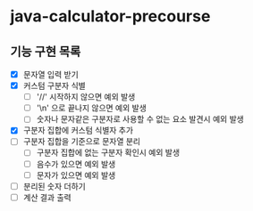 # java-calculator-precourse

## 기능 구현 목록
- [x] 문자열 입력 받기
- [x] 커스텀 구분자 식별
  - [ ] '//' 시작하지 않으면 예외 발생
  - [ ] '\n' 으로 끝나지 않으면 예외 발생
  - [ ] 숫자나 문자같은 구분자로 사용할 수 없는 요소 발견시 예외 발생
- [x] 구분자 집합에 커스텀 식별자 추가
- [ ] 구분자 집합을 기준으로 문자열 분리
  - [ ] 구분자 집합에 없는 구분자 확인시 예외 발생
  - [ ] 음수가 있으면 예외 발생
  - [ ] 문자가 있으면 예외 발생
- [ ] 분리된 숫자 더하기
- [ ] 계산 결과 출력
